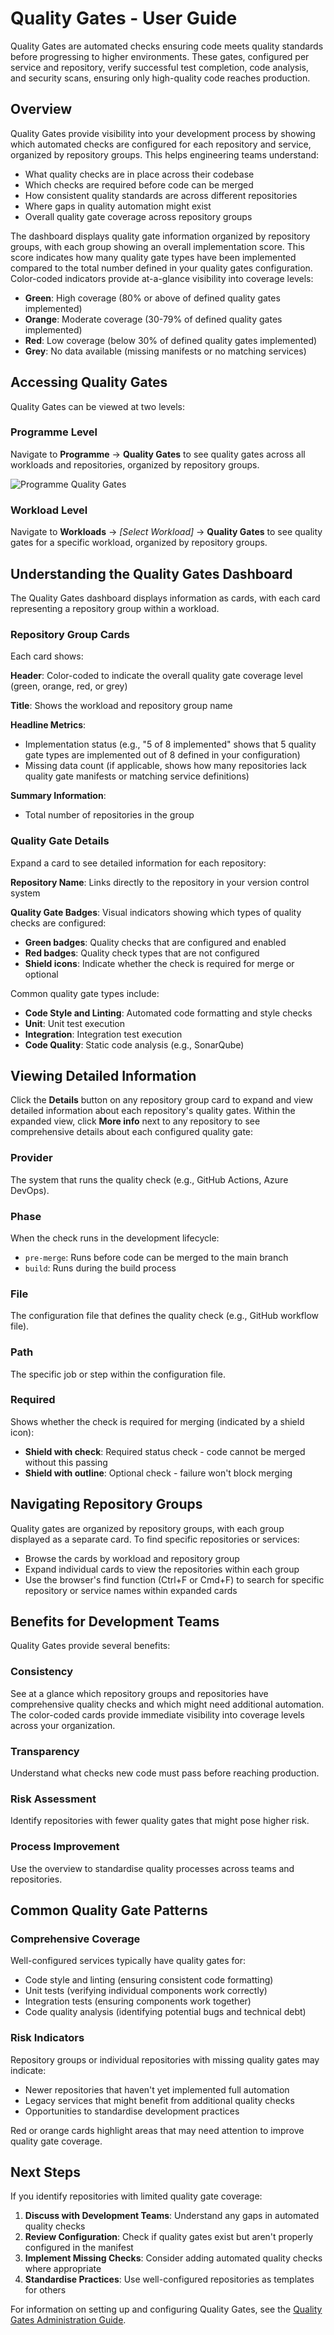 # Quality Gates - User Guide

Quality Gates are automated checks ensuring code meets quality standards before progressing to higher environments. These gates, configured per service and repository, verify successful test completion, code analysis, and security scans, ensuring only high-quality code reaches production.

## Overview

Quality Gates provide visibility into your development process by showing which automated checks are configured for each repository and service, organized by repository groups. This helps engineering teams understand:

- What quality checks are in place across their codebase
- Which checks are required before code can be merged
- How consistent quality standards are across different repositories
- Where gaps in quality automation might exist
- Overall quality gate coverage across repository groups

The dashboard displays quality gate information organized by repository groups, with each group showing an overall implementation score. This score indicates how many quality gate types have been implemented compared to the total number defined in your quality gates configuration. Color-coded indicators provide at-a-glance visibility into coverage levels:

- **Green**: High coverage (80% or above of defined quality gates implemented)
- **Orange**: Moderate coverage (30-79% of defined quality gates implemented)
- **Red**: Low coverage (below 30% of defined quality gates implemented)
- **Grey**: No data available (missing manifests or no matching services)

## Accessing Quality Gates

Quality Gates can be viewed at two levels:

### Programme Level

Navigate to **Programme** → **Quality Gates** to see quality gates across all workloads and repositories, organized by repository groups.

![Programme Quality Gates](img/programme_quality_gates.png)

### Workload Level

Navigate to **Workloads** → _[Select Workload]_ → **Quality Gates** to see quality gates for a specific workload, organized by repository groups.

## Understanding the Quality Gates Dashboard

The Quality Gates dashboard displays information as cards, with each card representing a repository group within a workload.

### Repository Group Cards

Each card shows:

**Header**: Color-coded to indicate the overall quality gate coverage level (green, orange, red, or grey)

**Title**: Shows the workload and repository group name

**Headline Metrics**:

- Implementation status (e.g., "5 of 8 implemented" shows that 5 quality gate types are implemented out of 8 defined in your configuration)
- Missing data count (if applicable, shows how many repositories lack quality gate manifests or matching service definitions)

**Summary Information**:

- Total number of repositories in the group

### Quality Gate Details

Expand a card to see detailed information for each repository:

**Repository Name**: Links directly to the repository in your version control system

**Quality Gate Badges**: Visual indicators showing which types of quality checks are configured:

- **Green badges**: Quality checks that are configured and enabled
- **Red badges**: Quality check types that are not configured
- **Shield icons**: Indicate whether the check is required for merge or optional

Common quality gate types include:

- **Code Style and Linting**: Automated code formatting and style checks
- **Unit**: Unit test execution
- **Integration**: Integration test execution
- **Code Quality**: Static code analysis (e.g., SonarQube)

## Viewing Detailed Information

Click the **Details** button on any repository group card to expand and view detailed information about each repository's quality gates. Within the expanded view, click **More info** next to any repository to see comprehensive details about each configured quality gate:

### Provider

The system that runs the quality check (e.g., GitHub Actions, Azure DevOps).

### Phase

When the check runs in the development lifecycle:

- `pre-merge`: Runs before code can be merged to the main branch
- `build`: Runs during the build process

### File

The configuration file that defines the quality check (e.g., GitHub workflow file).

### Path

The specific job or step within the configuration file.

### Required

Shows whether the check is required for merging (indicated by a shield icon):

- **Shield with check**: Required status check - code cannot be merged without this passing
- **Shield with outline**: Optional check - failure won't block merging

## Navigating Repository Groups

Quality gates are organized by repository groups, with each group displayed as a separate card. To find specific repositories or services:

- Browse the cards by workload and repository group
- Expand individual cards to view the repositories within each group
- Use the browser's find function (Ctrl+F or Cmd+F) to search for specific repository or service names within expanded cards

## Benefits for Development Teams

Quality Gates provide several benefits:

### Consistency

See at a glance which repository groups and repositories have comprehensive quality checks and which might need additional automation. The color-coded cards provide immediate visibility into coverage levels across your organization.

### Transparency

Understand what checks new code must pass before reaching production.

### Risk Assessment

Identify repositories with fewer quality gates that might pose higher risk.

### Process Improvement

Use the overview to standardise quality processes across teams and repositories.

## Common Quality Gate Patterns

### Comprehensive Coverage

Well-configured services typically have quality gates for:

- Code style and linting (ensuring consistent code formatting)
- Unit tests (verifying individual components work correctly)
- Integration tests (ensuring components work together)
- Code quality analysis (identifying potential bugs and technical debt)

### Risk Indicators

Repository groups or individual repositories with missing quality gates may indicate:

- Newer repositories that haven't yet implemented full automation
- Legacy services that might benefit from additional quality checks
- Opportunities to standardise development practices

Red or orange cards highlight areas that may need attention to improve quality gate coverage.

## Next Steps

If you identify repositories with limited quality gate coverage:

1. **Discuss with Development Teams**: Understand any gaps in automated quality checks
2. **Review Configuration**: Check if quality gates exist but aren't properly configured in the manifest
3. **Implement Missing Checks**: Consider adding automated quality checks where appropriate
4. **Standardise Practices**: Use well-configured repositories as templates for others

For information on setting up and configuring Quality Gates, see the [Quality Gates Administration Guide](quality_gates_admin.md).
